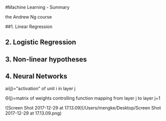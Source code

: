 #Machine Learning - Summary

the Andrew Ng course

##1. Linear Regression



## 2. Logistic Regression



## 3. Non-linear hypotheses

 ## 4. Neural Networks

ai(j)="activation" of unit i in layer j

Θ(j)=matrix of weights controlling function mapping from layer j to layer j+1

![Screen Shot 2017-12-29 at 17.13.09](/Users/mengke/Desktop/Screen Shot 2017-12-29 at 17.13.09.png)